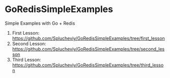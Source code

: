 # GoRedisSimpleExamples
Simple Examples with Go + Redis

1. First Lesson: https://github.com/Splucheviy/GoRedisSimpleExamples/tree/first_lesson
2. Second Lesson: https://github.com/Splucheviy/GoRedisSimpleExamples/tree/second_lesson
3. Third Lesson: https://github.com/Splucheviy/GoRedisSimpleExamples/tree/third_lesson